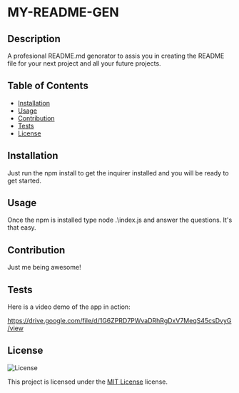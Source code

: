 # MY-README-GEN

## Description
A profesional README.md genorator to assis you in creating the README file for your next project and all your future projects.

## Table of Contents
- [Installation](#installation)
- [Usage](#usage)
- [Contribution](#contribution)
- [Tests](#tests)
- [License](#license)


## Installation
Just run the npm install to get the inquirer installed and you will be ready to get started.

## Usage
Once the npm is installed type node .\index.js and answer the questions. It's that easy.

## Contribution
Just me being awesome!

## Tests
Here is a video demo of the app in action:

https://drive.google.com/file/d/1G6ZPRD7PWvaDRhRgDxV7MeqS45csDvyG/view

## License
![License](https://img.shields.io/badge/License-MIT-yellow.svg)

This project is licensed under the [MIT License](https://opensource.org/licenses/MIT) license.
